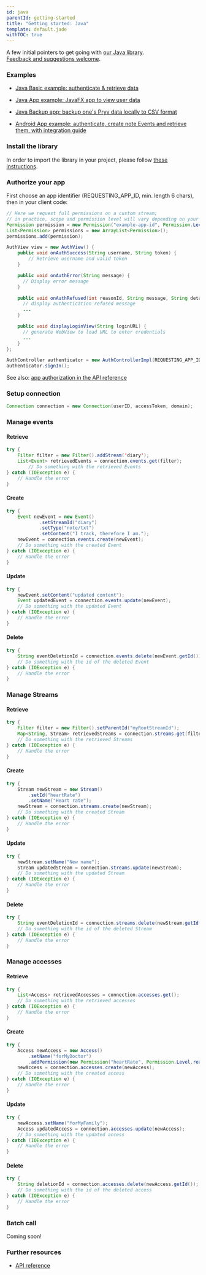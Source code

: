 ```yaml
---
id: java
parentId: getting-started
title: "Getting started: Java"
template: default.jade
withTOC: true
---
```


A few initial pointers to get going with [our Java library](https://github.com/pryv/lib-java).<br>
[Feedback and suggestions welcome](http://github.com/pryv/dev-site/issues).


### Examples

- [Java Basic example: authenticate & retrieve data](https://github.com/pryv/app-java-examples/blob/master/BasicExample/src/main/java/BasicExample.java)<br>

- [Java App example: JavaFX app to view user data](https://github.com/pryv/app-java-examples/tree/master/JavaFxApp)<br>

- [Java Backup app: backup one's Pryv data locally to CSV format](https://github.com/pryv/app-java-examples/tree/master/BackupApp)<br>

- [Android App example: authenticate, create note Events and retrieve them, with integration guide](https://github.com/pryv/app-android-example)<br>


### Install the library

In order to import the library in your project, please follow [these instructions](https://github.com/pryv/lib-java/blob/master/README.md#import).

### Authorize your app

First choose an app identifier (REQUESTING_APP_ID, min. length 6 chars), then in your client code:

```java
// Here we request full permissions on a custom stream;
// in practice, scope and permission level will vary depending on your needs
Permission permission = new Permission("example-app-id", Permission.Level.manage, "Example App");
List<Permission> permissions = new ArrayList<Permission>();
permissions.add(permission);

AuthView view = new AuthView() {
	public void onAuthSuccess(String username, String token) {
		// Retrieve username and valid token
	}

	public void onAuthError(String message) {
	  // Display error message
	}

    public void onAuthRefused(int reasonId, String message, String detail) {
  	  // display authentication refused message
  	  ...
    }

    public void displayLoginView(String loginURL) {
      // generate WebView to load URL to enter credentials
      ...
    }
};

AuthController authenticator = new AuthControllerImpl(REQUESTING_APP_ID, permissions, language, returnURL, view);
authenticator.signIn();
```

See also: [app authorization in the API reference](/reference/#authorizing-your-app)


### Setup connection

```java
Connection connection = new Connection(userID, accessToken, domain);
```

### Manage events

#### Retrieve

```java
try {
    Filter filter = new Filter().addStream('diary');
    List<Event> retrievedEvents = connection.events.get(filter);
		// Do something with the retrieved Events
} catch (IOException e) {
    // Handle the error
}
```

#### Create

```java
try {
    Event newEvent = new Event()
            .setStreamId("diary")
            .setType("note/txt")
            .setContent("I track, therefore I am.");
    newEvent = connection.events.create(newEvent);
    // Do something with the created Event
} catch (IOException e) {
    // Handle the error
}
```

#### Update

```java
try {
	newEvent.setContent("updated content");
	Event updatedEvent = connection.events.update(newEvent);
	// Do something with the updated Event
} catch (IOException e) {
	// Handle the error
}
```

#### Delete

```java
try {
	String eventDeletionId = connection.events.delete(newEvent.getId());
	// Do something with the id of the deleted Event
} catch (IOException e) {
	// Handle the error
}
```

### Manage Streams

#### Retrieve

```java
try {
	Filter filter = new Filter().setParentId("myRootStreamId");
	Map<String, Stream> retrievedStreams = connection.streams.get(filter);
	// Do something with the retrieved Streams
} catch (IOException e) {
	// Handle the error
}
```

#### Create

```java
try {
	Stream newStream = new Stream()
		.setId("heartRate")
		.setName("Heart rate");
	newStream = connection.streams.create(newStream);
	// Do something with the created Stream
} catch (IOException e) {
	// Handle the error
}
```

#### Update

```java
try {
	newStream.setName("New name");
	Stream updatedStream = connection.streams.update(newStream);
	// Do something with the updated Stream
} catch (IOException e) {
	// Handle the error
}
```

#### Delete

```java
try {
	String eventDeletionId = connection.streams.delete(newStream.getId(), false);
	// Do something with the id of the deleted Stream
} catch (IOException e) {
	// Handle the error
}
```

### Manage accesses

#### Retrieve

```java
try {
	List<Access> retrievedAccesses = connection.accesses.get();
	// Do something with the retrieved accesses
} catch (IOException e) {
	// Handle the error
}
```

#### Create

```java
try {
	Access newAccess = new Access()
		.setName("forMyDoctor")
		.addPermission(new Permission("heartRate", Permission.Level.read, null));
	newAccess = connection.accesses.create(newAccess);
	// Do something with the created access
} catch (IOException e) {
	// Handle the error
}
```

#### Update

```java
try {
	newAccess.setName("forMyFamily");
	Access updatedAccess = connection.accesses.update(newAccess);
	// Do something with the updated access
} catch (IOException e) {
	// Handle the error
}
```

#### Delete

```java
try {
	String deletionId = connection.accesses.delete(newAccess.getId());
	// Do something with the id of the deleted access
} catch (IOException e) {
	// Handle the error
}
```

### Batch call

Coming soon!

### Further resources

- [API reference](/reference/)

